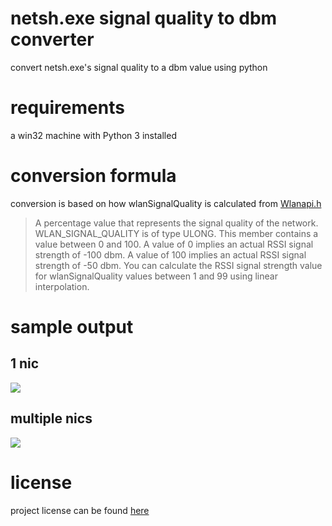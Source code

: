 # netsh.exe signal quality to dbm converter

convert netsh.exe's signal quality to a dbm value using python

# requirements

a win32 machine with Python 3 installed

# conversion formula

conversion is based on how wlanSignalQuality is calculated from [Wlanapi.h](https://docs.microsoft.com/en-us/windows/desktop/api/wlanapi/ns-wlanapi-_wlan_association_attributes)

> A percentage value that represents the signal quality of the network. WLAN_SIGNAL_QUALITY is of type ULONG. This member contains a value between 0 and 100. A value of 0 implies an actual RSSI signal strength of -100 dbm. A value of 100 implies an actual RSSI signal strength of -50 dbm. You can calculate the RSSI signal strength value for wlanSignalQuality values between 1 and 99 using linear interpolation.

# sample output

## 1 nic

![](https://github.com/joshschmelzle/netsh_quality_to_dbm/blob/master/quality_to_dbm.png)

## multiple nics

![](https://github.com/joshschmelzle/netsh_quality_to_dbm/blob/master/quality_to_dbm_2x.png)

# license

project license can be found [here](https://github.com/joshschmelzle/netsh_quality_to_dbm/blob/master/LICENSE)

